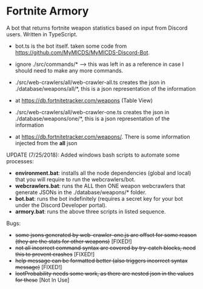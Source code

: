 # Fortnite Armory
A bot that returns fortnite weapon statistics based on input from Discord users.  Written in TypeScript.

* bot.ts is the bot itself.  taken some code from https://github.com/MyMICDS/MyMICDS-Discord-Bot.

* ignore ./src/commands/* --> this was left in as a reference in case I should need to make any more commands.

* ./src/web-crawlers/all/web-crawler-all.ts creates the json in ./database/weapons/all/*, this is a json representation of the information
* at https://db.fortnitetracker.com/weapons (Table View)

* ./src/web-crawlers/all/web-crawler-one.ts creates the json in ./database/weapons/one/*, this is a json representation of the information
* at https://db.fortnitetracker.com/weapons/<weapon name>.  There is some information injected from the **all** json

UPDATE (7/25/2018): Added windows bash scripts to automate some processes:
- **environment.bat**: installs all the node dependencies (global and local) that you will require to run the webcrawlers/bot.
- **webcrawlers.bat**: runs the ALL then ONE weapon webcrawlers that generate JSONs in the ./database/weapons/* folder.
- **bot.bat**: runs the bot indefinitely (requires a secret key for your bot under the Discord Developer portal).
- **armory.bat**: runs the above three scripts in listed sequence.

Bugs:
- ~~some jsons generated by web-crawler-one.js are offset for some reason (they are the stats for other weapons)~~ [FIXED!]
- ~~not all incorrect command syntax are covered by try-catch blocks, need this to prevent crashes~~ [FIXED!]
- ~~help message can be formatted better (also triggers incorrect syntax message)~~ [FIXED!]
- ~~lootProbability needs some work, as there are nested json in the values for these~~ [Not In Use]

